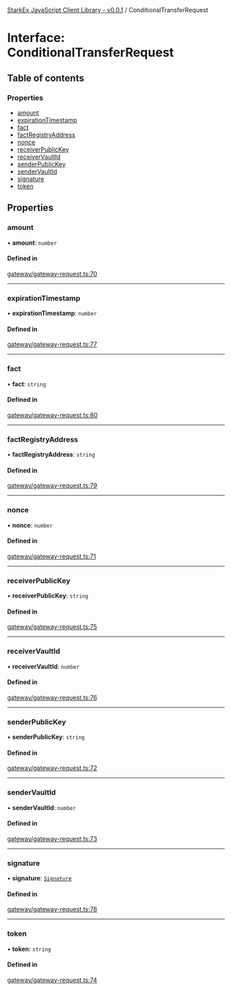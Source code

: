 [StarkEx JavaScript Client Library - v0.0.1](../README.md) / ConditionalTransferRequest

# Interface: ConditionalTransferRequest

## Table of contents

### Properties

- [amount](ConditionalTransferRequest.md#amount)
- [expirationTimestamp](ConditionalTransferRequest.md#expirationtimestamp)
- [fact](ConditionalTransferRequest.md#fact)
- [factRegistryAddress](ConditionalTransferRequest.md#factregistryaddress)
- [nonce](ConditionalTransferRequest.md#nonce)
- [receiverPublicKey](ConditionalTransferRequest.md#receiverpublickey)
- [receiverVaultId](ConditionalTransferRequest.md#receivervaultid)
- [senderPublicKey](ConditionalTransferRequest.md#senderpublickey)
- [senderVaultId](ConditionalTransferRequest.md#sendervaultid)
- [signature](ConditionalTransferRequest.md#signature)
- [token](ConditionalTransferRequest.md#token)

## Properties

### amount

• **amount**: `number`

#### Defined in

[gateway/gateway-request.ts:70](https://github.com/starkware-industries/starkex-clientlib-js/blob/c509284/src/lib/gateway/gateway-request.ts#L70)

---

### expirationTimestamp

• **expirationTimestamp**: `number`

#### Defined in

[gateway/gateway-request.ts:77](https://github.com/starkware-industries/starkex-clientlib-js/blob/c509284/src/lib/gateway/gateway-request.ts#L77)

---

### fact

• **fact**: `string`

#### Defined in

[gateway/gateway-request.ts:80](https://github.com/starkware-industries/starkex-clientlib-js/blob/c509284/src/lib/gateway/gateway-request.ts#L80)

---

### factRegistryAddress

• **factRegistryAddress**: `string`

#### Defined in

[gateway/gateway-request.ts:79](https://github.com/starkware-industries/starkex-clientlib-js/blob/c509284/src/lib/gateway/gateway-request.ts#L79)

---

### nonce

• **nonce**: `number`

#### Defined in

[gateway/gateway-request.ts:71](https://github.com/starkware-industries/starkex-clientlib-js/blob/c509284/src/lib/gateway/gateway-request.ts#L71)

---

### receiverPublicKey

• **receiverPublicKey**: `string`

#### Defined in

[gateway/gateway-request.ts:75](https://github.com/starkware-industries/starkex-clientlib-js/blob/c509284/src/lib/gateway/gateway-request.ts#L75)

---

### receiverVaultId

• **receiverVaultId**: `number`

#### Defined in

[gateway/gateway-request.ts:76](https://github.com/starkware-industries/starkex-clientlib-js/blob/c509284/src/lib/gateway/gateway-request.ts#L76)

---

### senderPublicKey

• **senderPublicKey**: `string`

#### Defined in

[gateway/gateway-request.ts:72](https://github.com/starkware-industries/starkex-clientlib-js/blob/c509284/src/lib/gateway/gateway-request.ts#L72)

---

### senderVaultId

• **senderVaultId**: `number`

#### Defined in

[gateway/gateway-request.ts:73](https://github.com/starkware-industries/starkex-clientlib-js/blob/c509284/src/lib/gateway/gateway-request.ts#L73)

---

### signature

• **signature**: [`Signature`](Signature.md)

#### Defined in

[gateway/gateway-request.ts:78](https://github.com/starkware-industries/starkex-clientlib-js/blob/c509284/src/lib/gateway/gateway-request.ts#L78)

---

### token

• **token**: `string`

#### Defined in

[gateway/gateway-request.ts:74](https://github.com/starkware-industries/starkex-clientlib-js/blob/c509284/src/lib/gateway/gateway-request.ts#L74)
